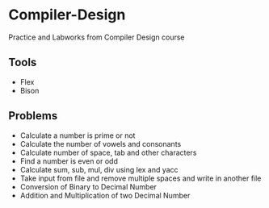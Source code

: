 # Compiler-Design
Practice and Labworks from Compiler Design course

## Tools
- Flex
- Bison
## Problems
- Calculate a number is prime or not
- Calculate the number of vowels and consonants
- Calculate number of space, tab and other characters
- Find a number is even or odd
- Calculate sum, sub, mul, div using lex and yacc
- Take input from file and remove multiple spaces and write in another file
- Conversion of Binary to Decimal Number
- Addition and Multiplication of two Decimal Number

